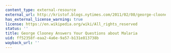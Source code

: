 ```yaml
---
content_type: external-resource
external_url: http://kristof.blogs.nytimes.com/2011/02/08/george-clooney-answers-your-questions-about-malaria/
has_external_license_warning: true
license: https://en.wikipedia.org/wiki/All_rights_reserved
status: ''
title: George Clooney Answers Your Questions about Malaria
uid: ff52358f-eaa2-4a6e-9a57-b131e813738b
wayback_url: ''
---
```

